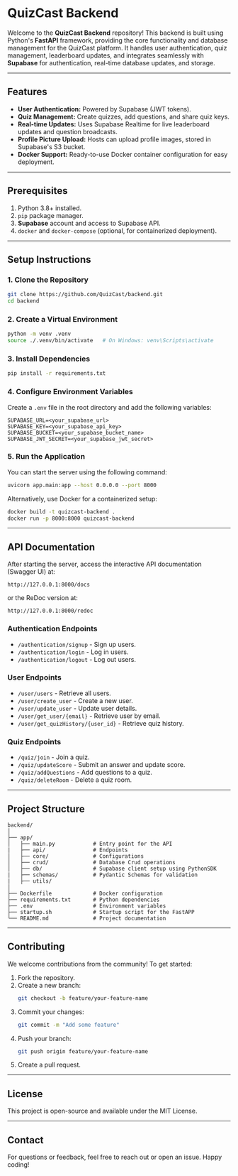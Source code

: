 # QuizCast Backend

Welcome to the **QuizCast Backend** repository! This backend is built using Python's **FastAPI** framework, providing the core functionality and database management for the QuizCast platform. It handles user authentication, quiz management, leaderboard updates, and integrates seamlessly with **Supabase** for authentication, real-time database updates, and storage.

---

## Features

- **User Authentication:** Powered by Supabase (JWT tokens).
- **Quiz Management:** Create quizzes, add questions, and share quiz keys.
- **Real-time Updates:** Uses Supabase Realtime for live leaderboard updates and question broadcasts.
- **Profile Picture Upload:** Hosts can upload profile images, stored in Supabase's S3 bucket.
- **Docker Support:** Ready-to-use Docker container configuration for easy deployment.

---

## Prerequisites

1. Python 3.8+ installed.
2. `pip` package manager.
3. **Supabase** account and access to Supabase API.
4. `docker` and `docker-compose` (optional, for containerized deployment).

---

## Setup Instructions

### 1. Clone the Repository
```bash
git clone https://github.com/QuizCast/backend.git
cd backend
```

### 2. Create a Virtual Environment
```bash
python -m venv .venv
source ./.venv/bin/activate   # On Windows: venv\Scripts\activate
```

### 3. Install Dependencies
```bash
pip install -r requirements.txt
```

### 4. Configure Environment Variables
Create a `.env` file in the root directory and add the following variables:
```
SUPABASE_URL=<your_supabase_url>
SUPABASE_KEY=<your_supabase_api_key>
SUPABASE_BUCKET=<your_supabase_bucket_name>
SUPABASE_JWT_SECRET=<your_supabase_jwt_secret>
```

### 5. Run the Application
You can start the server using the following command:
```bash
uvicorn app.main:app --host 0.0.0.0 --port 8000
```

Alternatively, use Docker for a containerized setup:
```bash
docker build -t quizcast-backend .
docker run -p 8000:8000 quizcast-backend
```

---

## API Documentation

After starting the server, access the interactive API documentation (Swagger UI) at:
```
http://127.0.0.1:8000/docs
```
or the ReDoc version at:
```
http://127.0.0.1:8000/redoc
```

### Authentication Endpoints
- `/authentication/signup` - Sign up users.
- `/authentication/login` - Log in users.
- `/authentication/logout` - Log out users.

### User Endpoints
- `/user/users` - Retrieve all users.
- `/user/create_user` - Create a new user.
- `/user/update_user` - Update user details.
- `/user/get_user/{email}` - Retrieve user by email.
- `/user/get_quizHistory/{user_id}` - Retrieve quiz history.

### Quiz Endpoints
- `/quiz/join` - Join a quiz.
- `/quiz/updateScore` - Submit an answer and update score.
- `/quiz/addQuestions` - Add questions to a quiz.
- `/quiz/deleteRoom` - Delete a quiz room.

---

## Project Structure

```
backend/
│
├── app/
│   ├── main.py            # Entry point for the API
|   ├── api/               # Endpoints
│   ├── core/              # Configurations
│   ├── crud/              # Database Crud operations
│   ├── db/                # Supabase client setup using PythonSDK
|   ├── schemas/           # Pydantic Schemas for validation
|   ├── utils/ 
│
├── Dockerfile             # Docker configuration
├── requirements.txt       # Python dependencies
├── .env                   # Environment variables
├── startup.sh             # Startup script for the FastAPP
└── README.md              # Project documentation
```

---

## Contributing

We welcome contributions from the community! To get started:

1. Fork the repository.
2. Create a new branch:
   ```bash
   git checkout -b feature/your-feature-name
   ```
3. Commit your changes:
   ```bash
   git commit -m "Add some feature"
   ```
4. Push your branch:
   ```bash
   git push origin feature/your-feature-name
   ```
5. Create a pull request.

---

## License

This project is open-source and available under the MIT License.

---

## Contact

For questions or feedback, feel free to reach out or open an issue. Happy coding!
